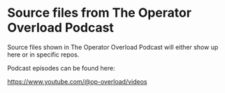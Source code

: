 # Source files from The Operator Overload Podcast

Source files shown in The Operator Overload Podcast will either show up here or in specific repos. 

Podcast episodes can be found here:

https://www.youtube.com/@op-overload/videos
